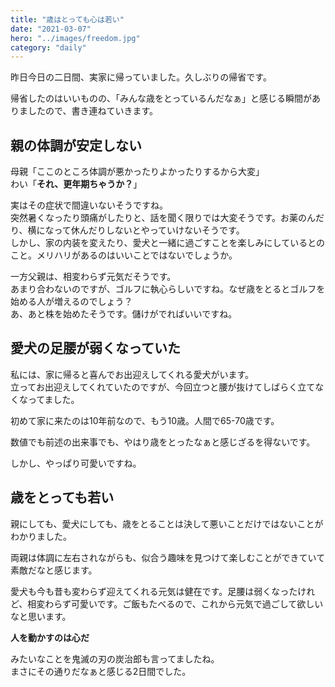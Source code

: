 ```yaml
---
title: "歳はとっても心は若い"
date: "2021-03-07"
hero: "../images/freedom.jpg"
category: "daily"
---
```

昨日今日の二日間、実家に帰っていました。久しぶりの帰省です。

帰省したのはいいものの、「みんな歳をとっているんだなぁ」と感じる瞬間がありましたので、書き連ねていきます。

## 親の体調が安定しない
母親「ここのところ体調が悪かったりよかったりするから大変」  
わい「**それ、更年期ちゃうか？**」

実はその症状で間違いないそうですね。  
突然暑くなったり頭痛がしたりと、話を聞く限りでは大変そうです。お薬のんだり、横になって休んだりしないとやっていけないそうです。  
しかし、家の内装を変えたり、愛犬と一緒に過ごすことを楽しみにしているとのこと。メリハリがあるのはいいことではないでしょうか。

一方父親は、相変わらず元気だそうです。  
あまり合わないのですが、ゴルフに執心らしいですね。なぜ歳をとるとゴルフを始める人が増えるのでしょう？  
あ、あと株を始めたそうです。儲けがでればいいですね。

## 愛犬の足腰が弱くなっていた
私には、家に帰ると喜んでお出迎えしてくれる愛犬がいます。  
立ってお出迎えしてくれていたのですが、今回立つと腰が抜けてしばらく立てなくなってました。

初めて家に来たのは10年前なので、もう10歳。人間で65-70歳です。

数値でも前述の出来事でも、やはり歳をとったなぁと感じざるを得ないです。

しかし、やっぱり可愛いですね。

## 歳をとっても若い
親にしても、愛犬にしても、歳をとることは決して悪いことだけではないことがわかりました。
 
両親は体調に左右されながらも、似合う趣味を見つけて楽しむことができていて素敵だなと感じます。

愛犬も今も昔も変わらず迎えてくれる元気は健在です。足腰は弱くなったけれど、相変わらず可愛いです。ご飯もたべるので、これから元気で過ごして欲しいなと思います。

**人を動かすのは心だ**

みたいなことを鬼滅の刃の炭治郎も言ってましたね。  
まさにその通りだなぁと感じる2日間でした。
